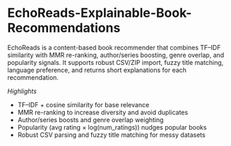 # EchoReads-Explainable-Book-Recommendations

EchoReads is a content-based book recommender that combines TF–IDF similarity with MMR re-ranking, author/series boosting, genre overlap, and popularity signals. It supports robust CSV/ZIP import, fuzzy title matching, language preference, and returns short explanations for each recommendation.

*Highlights*
- TF–IDF + cosine similarity for base relevance
- MMR re-ranking to increase diversity and avoid duplicates
- Author/series boosts and genre overlap weighting
- Popularity (avg rating × log(num_ratings)) nudges popular books
- Robust CSV parsing and fuzzy title matching for messy datasets
